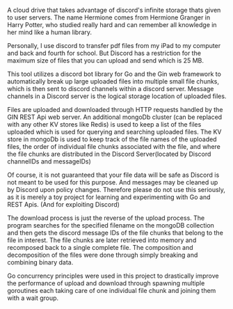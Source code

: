 A cloud drive that takes advantage of discord's infinite storage thats given to user servers. The name Hermione comes from Hermione Granger in Harry Potter, who studied really hard and can remember all knowledge in her mind like a human library. 

Personally, I use discord to transfer pdf files from my iPad to my computer and back and fourth for school.
But Discord has a restriction for the maximum size of files that you can upload and send which is 25 MB. 

This tool utilizes a discord bot library for Go and the Gin web framework to automatically break up large uploaded files into multiple small file chunks, which is then sent to discord channels within a discord server. Message channels in a Discord server is the logical storage location of uploaded files. 

Files are uploaded and downloaded through HTTP requests handled by the GIN REST Api web server. 
An additional mongoDb cluster (can be replaced with any other KV stores like Redis) is used to keep a list of the files uploaded which is used for querying and searching uploaded files.
The KV store in mongoDb is used to keep track of the file names of the uploaded files, the order of individual file chunks associated with the file, and where the file chunks are distributed in the Discord Server(located by Discord channelIDs and messageIDs)

Of course, it is not guaranteed that your file data will be safe as Discord is not meant to be used for this purpose. And messages may be cleaned up by Discord upon policy changes. 
Therefore please do not use this seriously, as it is merely a toy project for learning and experimenting with Go and REST Apis. (And for exploiting Discord)

The download process is just the reverse of the upload process. The program searches for the specified filename on the mongoDB collection and then gets the discord message IDs of the file chunks that belong to the file in interest. The file chunks are later retrieved into memory and recomposed back to a single complete file. 
The composition and decomposition of the files were done through simply breaking and combining binary data.

Go concurrency principles were used in this project to drastically improve the performance of upload and download through spawning multiple goroutines each taking care of one individual file chunk and joining them with a wait group. 

